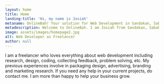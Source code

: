 ```yaml
---
layout: home
title: Home
landing-title: 'Hi, my name is Josiah'
metaname: OnlineBah! Your solution for Web Development in Sandakan, Sabah.
metadescription: Welcome to OnlineBah. I am Josiah from Sandakan, Sabah who works as a freelancer specialize in Web Development. This is my personal website where I write blog and share my ideas.
image: assets/images/homepage2.jpg
alt: Web Developer as Freelancer
author: null
---
```


I am a freelancer who loves everything about web development including research, design, coding, collecting feedback, problem solving, etc. My previous experiences involve in packaging design, advertising, branding and marketing research. If you need any help in your current projects, do contact me. I am more than happy to help your business grow.